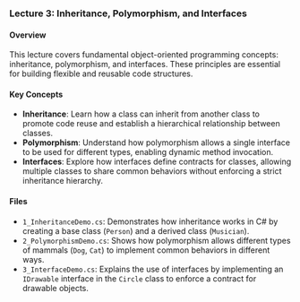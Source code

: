 ### Lecture 3: Inheritance, Polymorphism, and Interfaces

#### Overview
This lecture covers fundamental object-oriented programming concepts: inheritance, polymorphism, and interfaces. These principles are essential for building flexible and reusable code structures.

#### Key Concepts
- **Inheritance**: Learn how a class can inherit from another class to promote code reuse and establish a hierarchical relationship between classes.
- **Polymorphism**: Understand how polymorphism allows a single interface to be used for different types, enabling dynamic method invocation.
- **Interfaces**: Explore how interfaces define contracts for classes, allowing multiple classes to share common behaviors without enforcing a strict inheritance hierarchy.

#### Files
- `1_InheritanceDemo.cs`: Demonstrates how inheritance works in C# by creating a base class (`Person`) and a derived class (`Musician`).
- `2_PolymorphismDemo.cs`: Shows how polymorphism allows different types of mammals (`Dog`, `Cat`) to implement common behaviors in different ways.
- `3_InterfaceDemo.cs`: Explains the use of interfaces by implementing an `IDrawable` interface in the `Circle` class to enforce a contract for drawable objects.
